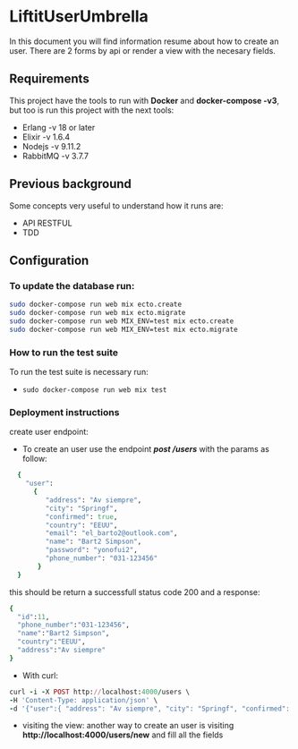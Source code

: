 # LiftitUserUmbrella

In this document you will find information resume about how to create an user. There are 2 forms by api or render a view with the necesary fields.

## Requirements
This project have the tools to run with **Docker** and **docker-compose -v3**, but too is run this project with the next tools:
* Erlang -v 18 or later
* Elixir -v 1.6.4
* Nodejs -v 9.11.2
* RabbitMQ -v 3.7.7

## Previous background
Some concepts very useful to understand how it runs are:
* API RESTFUL
* TDD

## Configuration

### To update the database run:
 ```bash 
sudo docker-compose run web mix ecto.create
sudo docker-compose run web mix ecto.migrate
sudo docker-compose run web MIX_ENV=test mix ecto.create
sudo docker-compose run web MIX_ENV=test mix ecto.migrate
```

### How to run the test suite
To run the test suite is necessary run:
* ```sudo docker-compose run web mix test```

### Deployment instructions
create user endpoint:

* To create an user use the endpoint _**post /users**_ with the params as follow:
```ruby
  {
    "user":
      { 
         "address": "Av siempre",
         "city": "Springf",
         "confirmed": true,
         "country": "EEUU",
         "email": "el_barto2@outlook.com",
         "name": "Bart2 Simpson",
         "password": "yonofui2",
         "phone_number": "031-123456"
       }
  }
```
this should be return a successfull status code 200 and a response:
```ruby
{
  "id":11,
  "phone_number":"031-123456",
  "name":"Bart2 Simpson",
  "country":"EEUU",
  "address":"Av siempre"
}

```
* With curl:
```ruby
curl -i -X POST http://localhost:4000/users \
-H 'Content-Type: application/json' \
-d '{"user":{ "address": "Av siempre", "city": "Springf", "confirmed": true, "country": "EEUU", "email": "el_barto2@outlook.com", "name": "Bart2 Simpson", "password": "yonofui2", "phone_number": "031-123456" }}'
```
* visiting the view:
another way to create an user is visiting **http://localhost:4000/users/new** and fill all the fields
